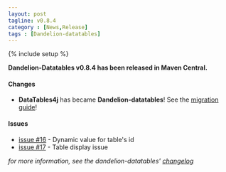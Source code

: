 ```yaml
---
layout: post
tagline: v0.8.4
category : [News,Release]
tags : [Dandelion-datatables]
---
```

{% include setup %}

**Dandelion-Datatables v0.8.4 has been released in Maven Central.**
	
#### Changes
* **DataTables4j** has became **Dandelion-datatables**! See the [migration guide](http://dandelion.github.com/datatables/migration.html)!

#### Issues
* [issue #16](https://github.com/dandelion/issues/issues/16) - Dynamic value for table's id
* [issue #17](https://github.com/dandelion/issues/issues/17) - Table display issue

_for more information, see the dandelion-datatables' [changelog](http://dandelion.github.com/datatables/changelog.html)_
